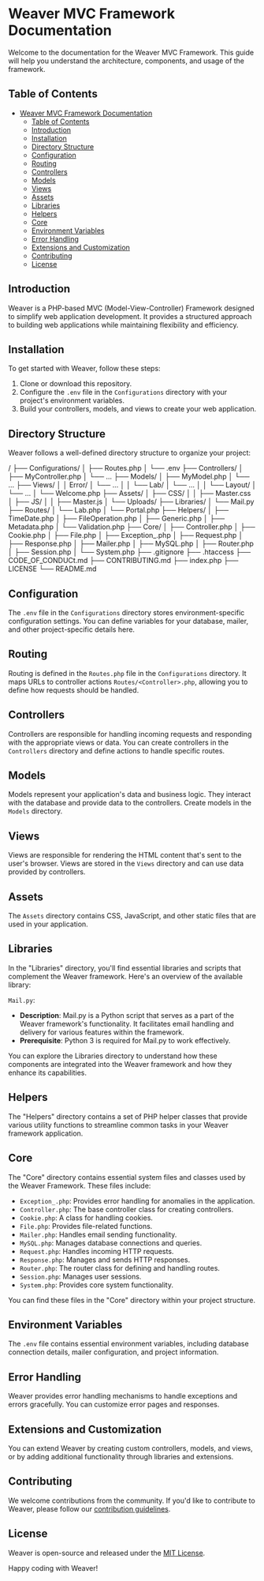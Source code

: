 # Weaver MVC Framework Documentation

Welcome to the documentation for the Weaver MVC Framework. This guide will help you understand the architecture, components, and usage of the framework.

## Table of Contents

- [Weaver MVC Framework Documentation](#weaver-mvc-framework-documentation)
  - [Table of Contents](#table-of-contents)
  - [Introduction](#introduction)
  - [Installation](#installation)
  - [Directory Structure](#directory-structure)
  - [Configuration](#configuration)
  - [Routing](#routing)
  - [Controllers](#controllers)
  - [Models](#models)
  - [Views](#views)
  - [Assets](#assets)
  - [Libraries](#libraries)
  - [Helpers](#helpers)
  - [Core](#settings)
  - [Environment Variables](#environment-variables)
  - [Error Handling](#error-handling)
  - [Extensions and Customization](#extensions-and-customization)
  - [Contributing](#contributing)
  - [License](#license)

## Introduction

Weaver is a PHP-based MVC (Model-View-Controller) Framework designed to simplify web application development. It provides a structured approach to building web applications while maintaining flexibility and efficiency.

## Installation

To get started with Weaver, follow these steps:

1. Clone or download this repository.
2. Configure the `.env` file in the `Configurations` directory with your project's environment variables.
3. Build your controllers, models, and views to create your web application.

## Directory Structure

Weaver follows a well-defined directory structure to organize your project:

/
├── Configurations/
│ ├── Routes.php
│ └── .env
├── Controllers/
│ ├── MyController.php
│ └── ...
├── Models/
│ ├── MyModel.php
│ └── ...
├── Views/
│ │  Error/
│    └── ...
│ │ └── Lab/
│    └── ...
│ │ └── Layout/
│    └── ...
│ └── Welcome.php
├── Assets/
│ ├── CSS/
│ │ ├── Master.css
│ ├── JS/
│ │ ├── Master.js
│ └── Uploads/
├── Libraries/
│ └── Mail.py
├── Routes/
│ └── Lab.php
│ └── Portal.php
├── Helpers/
│ ├── TimeDate.php
│ ├── FileOperation.php
│ ├── Generic.php
│ ├── Metadata.php
│ └── Validation.php
├── Core/
│ ├── Controller.php
│ ├── Cookie.php
│ ├── File.php
│ ├── Exception_.php
│ ├── Request.php
│ ├── Response.php
│ ├── Mailer.php
│ ├── MySQL.php
│ ├── Router.php
│ ├── Session.php
│ └── System.php
├── .gitignore
├── .htaccess
├── CODE_OF_CONDUCt.md
├── CONTRIBUTING.md
├── index.php
├── LICENSE
└── README.md

## Configuration

The `.env` file in the `Configurations` directory stores environment-specific configuration settings. You can define variables for your database, mailer, and other project-specific details here.

## Routing

Routing is defined in the `Routes.php` file in the `Configurations` directory. It maps URLs to controller actions `Routes/<Controller>.php`, allowing you to define how requests should be handled.

## Controllers

Controllers are responsible for handling incoming requests and responding with the appropriate views or data. You can create controllers in the `Controllers` directory and define actions to handle specific routes.

## Models

Models represent your application's data and business logic. They interact with the database and provide data to the controllers. Create models in the `Models` directory.

## Views

Views are responsible for rendering the HTML content that's sent to the user's browser. Views are stored in the `Views` directory and can use data provided by controllers.

## Assets

The `Assets` directory contains CSS, JavaScript, and other static files that are used in your application.

## Libraries

In the "Libraries" directory, you'll find essential libraries and scripts that complement the Weaver framework. Here's an overview of the available library:

`Mail.py`:
- **Description**: Mail.py is a Python script that serves as a part of the Weaver framework's functionality. It facilitates email handling and delivery for various features within the framework.
- **Prerequisite**: Python 3 is required for Mail.py to work effectively.

You can explore the Libraries directory to understand how these components are integrated into the Weaver framework and how they enhance its capabilities.

## Helpers

The "Helpers" directory contains a set of PHP helper classes that provide various utility functions to streamline common tasks in your Weaver framework application.

## Core

The "Core" directory contains essential system files and classes used by the Weaver Framework. These files include:

- `Exception_.php`: Provides error handling for anomalies in the application.
- `Controller.php`: The base controller class for creating controllers.
- `Cookie.php`: A class for handling cookies.
- `File.php`: Provides file-related functions.
- `Mailer.php`: Handles email sending functionality.
- `MySQL.php`: Manages database connections and queries.
- `Request.php`: Handles incoming HTTP requests.
- `Response.php`: Manages and sends HTTP responses.
- `Router.php`: The router class for defining and handling routes.
- `Session.php`: Manages user sessions.
- `System.php`: Provides core system functionality.

You can find these files in the "Core" directory within your project structure.

## Environment Variables

The `.env` file contains essential environment variables, including database connection details, mailer configuration, and project information.

## Error Handling

Weaver provides error handling mechanisms to handle exceptions and errors gracefully. You can customize error pages and responses.

## Extensions and Customization

You can extend Weaver by creating custom controllers, models, and views, or by adding additional functionality through libraries and extensions.

## Contributing

We welcome contributions from the community. If you'd like to contribute to Weaver, please follow our [contribution guidelines](CONTRIBUTING.md).

## License

Weaver is open-source and released under the [MIT License](LICENSE).

Happy coding with Weaver!


[def]: #license